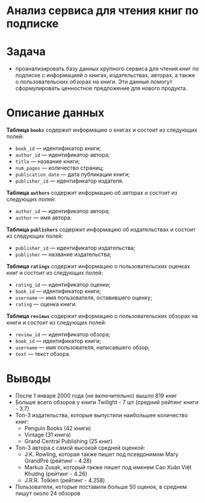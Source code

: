 # Анализ сервиса для чтения книг по подписке

# Задача
- проанализировать базу данных крупного сервиса для чтения книг по подписке с информацией о книгах, издательствах, авторах, а также о пользовательских обзорах на книги. Эти данные помогут сформулировать ценностное предложение для нового продукта.

# Описание данных

**Таблица `books`** содержит информацию о книгах и состоит из следующих полей:

- `book_id` — идентификатор книги;
- `author_id` — идентификатор автора;
- `title` — название книги;
- `num_pages` — количество страниц;
- `publication_date` — дата публикации книги;
- `publisher_id` — идентификатор издателя.

**Таблица `authors`** содержит информацию об авторах и состоит из следующих полей:

- `author_id` — идентификатор автора;
- `author` — имя автора.

**Таблица `publishers`** содержит информацию об издательствах и состоит из следующих полей:

- `publisher_id` — идентификатор издательства;
- `publisher` — название издательства;

**Таблица `ratings`** содержит информацию о пользовательских оценках книг и состоит из следующих полей:

- `rating_id` — идентификатор оценки;
- `book_id` — идентификатор книги;
- `username` — имя пользователя, оставившего оценку;
- `rating` — оценка книги.

**Таблица `reviews`** содержит информацию о пользовательских обзорах на книги и состоит из следующих полей:

- `review_id` — идентификатор обзора;
- `book_id` — идентификатор книги;
- `username` — имя пользователя, написавшего обзор;
- `text` — текст обзора.

# Выводы

- После 1 января 2000 года (не включительно) вышло 819 книг
- Больше всего обзоров у книги Twilight - 7 шт (средний рейтинг книги - 3.7)
- Топ-3 издательства, которые выпустили наибольшее количество книг:
  - Penguin Books (42 книги)
  - Vintage (31 книга)
  - Grand Central Publishing (25 книг)
- Топ-3 автора с самой высокой средней оценкой:
  - J.K. Rowling, которая также пишет под псевдонимом Mary GrandPré (рейтинг - 4.28)
  - Markus Zusak, который также пишет под именем Cao Xuân Việt Khương (рейтинг - 4.26)
  - J.R.R. Tolkien (рейтинг - 4.258)
- Пользователи, которые поставили больше 50 оценок, в среднем пишут около 24 обзоров

